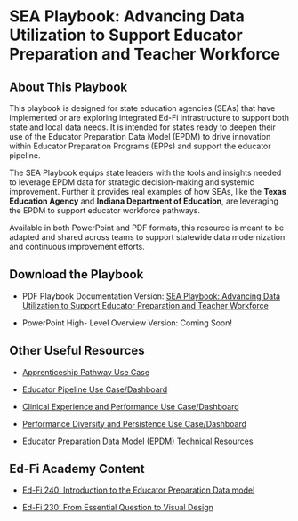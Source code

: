 ---
---

# SEA Playbook: Advancing Data Utilization to Support Educator Preparation and Teacher Workforce

## About This Playbook

This playbook is designed for state education agencies (SEAs) that have implemented or are exploring integrated Ed-Fi infrastructure to support both state and local data needs. It is intended for states ready to deepen their use of the Educator Preparation Data Model (EPDM) to drive innovation within Educator Preparation Programs (EPPs) and support the educator pipeline.

The SEA Playbook equips state leaders with the tools and insights needed to leverage EPDM data for strategic decision-making and systemic improvement. Further it provides real examples of how SEAs, like the **Texas Education Agency** and **Indiana Department of Education**, are leveraging the EPDM to support educator workforce pathways.

Available in both PowerPoint and PDF formats, this resource is meant to be adapted and shared across teams to support statewide data modernization and continuous improvement efforts.

## Download the Playbook

* PDF Playbook Documentation Version: [SEA Playbook: Advancing Data Utilization to Support Educator Preparation and Teacher Workforce](https://edfidocs.blob.core.windows.net/$web/assets/getting-started/epp/use-cases/sea-playbook-data-utilization/Ed-Fi%20Alliance_%20State%20Education%20Agency%20Playbook%20for%20Empowering%20Educator%20Preparation%20Programs_v1%202024.pdf)

* PowerPoint High- Level Overview Version: Coming Soon!

## Other Useful Resources

* [Apprenticeship Pathway Use Case](https://docs.ed-fi.org/getting-started/educator-pipeline/use-cases/apprenticeship)

* [Educator Pipeline Use Case/Dashboard](https://docs.ed-fi.org/getting-started/educator-pipeline/use-cases/educator-workforce)

* [Clinical Experience and Performance Use Case/Dashboard](https://docs.ed-fi.org/getting-started/educator-pipeline/use-cases/clinical-experience)

* [Performance Diversity and Persistence Use Case/Dashboard](https://docs.ed-fi.org/getting-started/educator-pipeline/use-cases/program-diversity)

* [Educator Preparation Data Model (EPDM) Technical Resources](https://edfi.atlassian.net/wiki/spaces/EPP/pages/23171694/EPDM+Technical+Resources)

## Ed-Fi Academy Content

* [Ed-Fi 240: Introduction to the Educator Preparation Data model](https://academy.ed-fi.org/learn/learning-plans/6/educator-preparation-programs-pathway)

* [Ed-Fi 230: From Essential Question to Visual Design](https://academy.ed-fi.org/learn/learning-plans/6/educator-preparation-programs-pathway)
